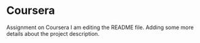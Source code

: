 # Coursera
Assignment on Coursera 
I am editing the README file. Adding some more details about the project description.
